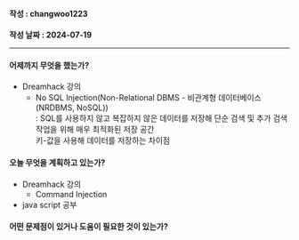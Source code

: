#### 작성 : changwoo1223
**작성 날짜 : 2024-07-19**

---
#### 어제까지 무엇을 했는가?
- Dreamhack 강의
  - No SQL Injection(Non-Relational DBMS - 비관계형 데이터베이스(NRDBMS, NoSQL))  
    : SQL를 사용하지 않고 복잡하지 않은 데이터를 저장해 단순 검색 및 추가 검색 작업을 위해 매우 최적화된 저장 공간  
    키-값을 사용해 데이터를 저장하는 차이점

#### 오늘 무엇을 계획하고 있는가?
- Dreamhack 강의
  - Command Injection
- java script 공부 
 
#### 어떤 문제점이 있거나 도움이 필요한 것이 있는가?
